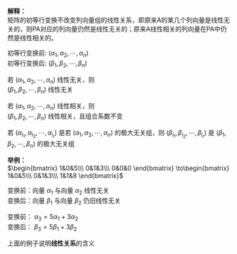 **解释：**  
矩阵的初等行变换不改变列向量组的线性关系，即原来A的某几个列向量是线性无关的，则PA对应的列向量仍然是线性无关的；原来A线性相关的列向量在PA中仍然是线性相关的。  
  
初等行变换前: $(\alpha_1,\alpha_2,\cdots,\alpha_n)$  
初等行变换后: $(\beta_1,\beta_2,\cdots,\beta_n)$  
  
若 $(\alpha_1,\alpha_2,\cdots,\alpha_n)$ 线性无关，则  
 $(\beta_1,\beta_2,\cdots,\beta_n)$ 线性无关  
  
若 $(\alpha_1,\alpha_2,\cdots,\alpha_n)$ 线性相关，则  
 $(\beta_1,\beta_2,\cdots,\beta_n)$ 线性相关，且组合系数不变  
  
若 $(\alpha_{i_1},\alpha_{i_2},\cdots,\alpha_{i_r})$ 是若 $(\alpha_1,\alpha_2,\cdots,\alpha_n)$ 的极大无关组，则 $(\beta_{i_1},\beta_{i_2},\cdots,\beta_{i_r})$ 是 $(\beta_1,\beta_2,\cdots,\beta_n)$ 的极大无关组  
  
**举例：**  
 $\begin{bmatrix}  
1&0&5\\\  
0&1&3\\\  
0&0&0  
\end{bmatrix}  
\to\begin{bmatrix}  
1&0&5\\\  
0&1&3\\\  
1&1&8  
\end{bmatrix}$  
  
变换前：向量 $\alpha_1$ 与向量 $\alpha_2$ 线性无关  
变换后：向量 $\beta_1$ 与向量 $\beta_2$ 仍旧线性无关  
  
变换前： $\alpha_3=5\alpha_1+3\alpha_2$  
变换后： $\beta_3=5\beta_1+3\beta_2$  
  
上面的例子说明**线性关系**的含义  
